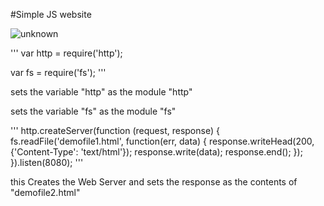 #Simple JS website

![unknown](https://user-images.githubusercontent.com/32592487/53598934-e8042200-3b9d-11e9-8622-6605ee82060c.png)

'''
var http = require('http');

var fs = require('fs');
'''

sets the variable "http" as the module "http"

sets the variable "fs" as the module "fs"

'''
http.createServer(function (request, response) {
  fs.readFile('demofile1.html', function(err, data) {
    response.writeHead(200, {'Content-Type': 'text/html'});
    response.write(data);
    response.end();
  });
}).listen(8080);
'''

this Creates the Web Server and sets the response as the contents of "demofile2.html"



